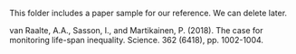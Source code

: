 This folder includes a paper sample for our reference. We can delete later. 

van Raalte, A.A., Sasson, I., and Martikainen, P. (2018). The case for monitoring life-span inequality. Science. 362 (6418), pp. 1002-1004.
